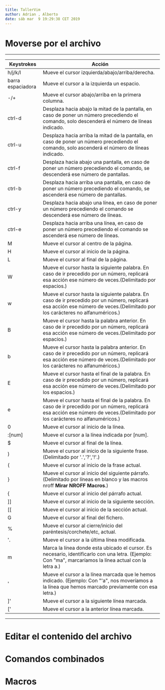 ```yaml
---
title: TallerVim
author: Adrian , Alberto
date: sáb mar  9 19:29:38 CET 2019 
---
```


# Moverse por el archivo

---
| Keystrokes | Acción |
| ---------- | -------| 
| h/j/k/l | Mueve el cursor izquierda/abajo/arriba/derecha. |  
| barra espaciadora | Mueve el cursor a la izquierda un espacio. |  
| -/+ | Mueve el cursor abajo/arriba en la primera columna. |  
| ctrl-d | Desplaza hacia abajo la mitad de la pantalla, en caso de poner un número precediendo el comando, solo descenderá el número de líneas indicado. |  
| ctrl-u | Desplaza hacia arriba la mitad de la pantalla, en caso de poner un número precediendo el comando, solo ascenderá el número de líneas indicado. |  
| ctrl-f | Desplaza hacia abajo una pantalla, en caso de poner un número precediendo el comando, se descenderá ese número de pantallas. |  
| ctrl-b | Desplaza hacia arriba una pantalla, en caso de poner un número precediendo el comando, se ascenderá ese número de pantallas. |  
| ctrl-y | Desplaza hacia abajo una línea, en caso de poner un número precediendo el comando se descenderá ese número de líneas. |  
| ctrl-e | Desplaza hacia arriba una línea, en caso de poner un número precediendo el comando se ascenderá ese número de líneas. |  
| M | Mueve el cursor al centro de la página. |
| H | Mueve el cursor al inicio de la página. |
| L | Mueve el cursor al final de la página. |
| W | Mueve el cursor hasta la siguiente palabra. En caso de ir precedido por un número, replicará esa acción ese número de veces.(Delimitado por espacios.) |
| w | Mueve el cursor hasta la siguiente palabra. En caso de ir precedido por un número, replicará esa acción ese número de veces.(Delimitado por los carácteres no alfanuméricos.) |
| B | Mueve el cursor hasta la palabra anterior. En caso de ir precedido por un número, replicará esa acción ese número de veces.(Delimitado por espacios.) |
| b | Mueve el cursor hasta la palabra anterior. En caso de ir precedido por un número, replicará esa acción ese número de veces.(Delimitado por los carácteres no alfanuméricos.) |
| E | Mueve el cursor hasta el final de la palabra. En caso de ir precedido por un número, replicará esa acción ese número de veces.(Delimitado por los espacios.) |
| e | Mueve el cursor hasta el final de la palabra. En caso de ir precedido por un número, replicará esa acción ese número de veces.(Delimitado por los carácteres no alfanuméricos.) |
| 0 | Mueve el cursor al inicio de la línea. |
| :[num] | Mueve el cursor a la línea indicada por [num]. |
| $ | Mueve el cursor al final de la línea. |
| ) | Mueve el cursor al inicio de la siguiente frase.(Delimitado por '.','?','!'.) |
| ( | Mueve el cursor al inicio de la frase actual. |
| } | Mueve el cursor al inicio del siguiente párrafo.(Delimitado por líneas en blanco y las macros nroff **Mirar NROFF Macros**.) |
| { | Mueve el cursor al inicio del párrafo actual. |
| ]] | Mueve el cursor al inicio de la siguiente sección. |
| [[ | Mueve el cursor al inicio de la sección actual. |
| G | Mueve el cursor al final del fichero. |
| % | Mueve el cursor al cierre/inicio del paréntesis/corchete/etc, actual. |
| '. | Mueve el cursor a la última línea modificada. |
| m | Marca la línea donde esta ubicado el cursor. Es necesario, identificarlo con una letra. (Ejemplo: Con "ma", marcaríamos la línea actual con la letra a.) |
| ' | Mueve el cursor a la línea marcada que le hemos indicado. (Ejemplo: Con "'a", nos moveríamos a la línea que hemos marcado previamente con esa letra.) |
| ]' | Mueve el cursor a la siguiente línea marcada. |
| [' | Mueve el cursor a la anterior línea marcada. |
---

# Editar el contenido del archivo 



# Comandos combinados


# Macros 


